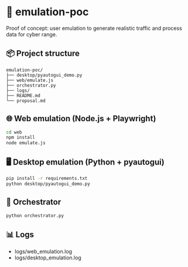 # 🧪 emulation-poc

Proof of concept: user emulation to generate realistic traffic and process data for cyber range.

## 📦 Project structure
```
emulation-poc/
├── desktop/pyautogui_demo.py
├── web/emulate.js
├── orchestrator.py
├── logs/
├── README.md
└── proposal.md
```

## 🌐 Web emulation (Node.js + Playwright)
```bash
cd web
npm install
node emulate.js
```

## 🖥 Desktop emulation (Python + pyautogui)
```bash
pip install -r requirements.txt
python desktop/pyautogui_demo.py
```

## 🔄 Orchestrator
```bash
python orchestrator.py
```

## 📊 Logs
- logs/web_emulation.log
- logs/desktop_emulation.log
